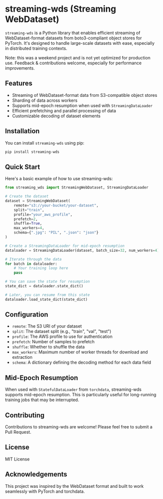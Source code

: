 # streaming-wds (Streaming WebDataset)

`streaming-wds` is a Python library that enables efficient streaming of WebDataset-format datasets from boto3-compliant object stores for PyTorch. It's designed to handle large-scale datasets with ease, especially in distributed training contexts.

Note: this was a weekend project and is not yet optimized for production use. Feedback & contributions welcome, especially for performance improvements.

## Features

- Streaming of WebDataset-format data from S3-compatible object stores
- Sharding of data across workers
- Supports mid-epoch resumption when used with `StreamingDataLoader`
- Efficient prefetching and parallel processing of data
- Customizable decoding of dataset elements

## Installation

You can install `streaming-wds` using pip:

```bash
pip install streaming-wds
```

## Quick Start
Here's a basic example of how to use streaming-wds:

```python
from streaming_wds import StreamingWebDataset, StreamingDataLoader

# Create the dataset
dataset = StreamingWebDataset(
    remote="s3://your-bucket/your-dataset",
    split="train",
    profile="your_aws_profile",
    prefetch=2,
    shuffle=True,
    max_workers=4,
    schema={".jpg": "PIL", ".json": "json"}
)

# Create a StreamingDataLoader for mid-epoch resumption
dataloader = StreamingDataLoader(dataset, batch_size=32, num_workers=4)

# Iterate through the data
for batch in dataloader:
    # Your training loop here
    pass

# You can save the state for resumption
state_dict = dataloader.state_dict()

# Later, you can resume from this state
dataloader.load_state_dict(state_dict)
```


## Configuration

- `remote`: The S3 URI of your dataset
- `split`: The dataset split (e.g., "train", "val", "test")
- `profile`: The AWS profile to use for authentication
- `prefetch`: Number of samples to prefetch
- `shuffle`: Whether to shuffle the data
- `max_workers`: Maximum number of worker threads for download and extraction
- `schema`: A dictionary defining the decoding method for each data field

## Mid-Epoch Resumption
When used with `StatefulDataLoader` from `torchdata`, streaming-wds supports mid-epoch resumption. This is particularly useful for long-running training jobs that may be interrupted.

## Contributing
Contributions to streaming-wds are welcome! Please feel free to submit a Pull Request.

## License
MIT License

## Acknowledgements
This project was inspired by the WebDataset format and built to work seamlessly with PyTorch and torchdata.
